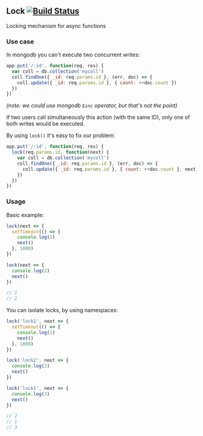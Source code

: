 ## Lock [![Build Status](https://travis-ci.org/julesbou/lock-async.svg?branch=master)](https://travis-ci.org/julesbou/lock-async)

Locking mechanism for async functions

### Use case

In mongodb you can't execute two concurrent writes:

```js
app.put('/:id', function(req, res) {
  var coll = db.collection('mycoll')
  coll.findOne({ _id: req.params.id }, (err, doc) => {
    coll.update({ _id: req.params.id }, { count: ++doc.count })
  })
})
```
_(note: we could use mongodb `$inc` operator, but that's not the point)_

If two users call simultaneously this action (with the same ID), only one of both writes would be executed.

By using `lock()` it's easy to fix our problem:

```js
app.put('/:id', function(req, res) {
  lock(req.params.id, function(next) {
    var coll = db.collection('mycoll')
    coll.findOne({ _id: req.params.id }, (err, doc) => {
      coll.update({ _id: req.params.id }, { count: ++doc.count }, next)
    })
  })
})
```


### Usage

Basic example:

```js
lock(next => {
  setTimeout(() => {
    console.log(1)
    next()
  }, 1000)
})

lock(next => {
  console.log(2)
  next()
})

// 1
// 2
```

You can isolate locks, by using namespaces:

```js
lock('lock1', next => {
  setTimeout(() => {
    console.log(1)
    next()
  }, 1000)
})

lock('lock2', next => {
  console.log(2)
  next()
})

lock('lock1', next => {
  console.log(3)
  next()
})

// 2
// 1
// 3
```
